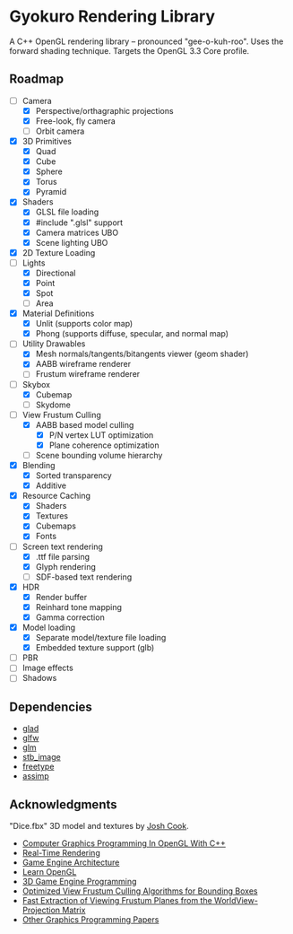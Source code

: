 # Gyokuro Rendering Library

A C++ OpenGL rendering library – pronounced "gee-o-kuh-roo". Uses the forward shading technique. Targets the OpenGL 3.3 Core profile.

## Roadmap

* [ ] Camera
  * [x] Perspective/orthagraphic projections
  * [x] Free-look, fly camera
  * [ ] Orbit camera
* [x] 3D Primitives
  * [x] Quad
  * [x] Cube
  * [x] Sphere
  * [x] Torus
  * [x] Pyramid
* [x] Shaders
  * [x] GLSL file loading
  * [x] #include "<filename>.glsl" support
  * [x] Camera matrices UBO
  * [x] Scene lighting UBO
* [x] 2D Texture Loading
* [ ] Lights
  * [x] Directional
  * [x] Point
  * [x] Spot
  * [ ] Area
* [x] Material Definitions
  * [x] Unlit (supports color map)
  * [x] Phong (supports diffuse, specular, and normal map)
* [ ] Utility Drawables
  * [x] Mesh normals/tangents/bitangents viewer (geom shader)
  * [x] AABB wireframe renderer
  * [ ] Frustum wireframe renderer
* [ ] Skybox
  * [x] Cubemap
  * [ ] Skydome
* [ ] View Frustum Culling
  * [x] AABB based model culling
    * [x] P/N vertex LUT optimization
    * [x] Plane coherence optimization
  * [ ] Scene bounding volume hierarchy
* [x] Blending
  * [x] Sorted transparency
  * [x] Additive
* [x] Resource Caching
  * [x] Shaders
  * [x] Textures
  * [x] Cubemaps
  * [x] Fonts
* [ ] Screen text rendering
  * [x] .ttf file parsing
  * [x] Glyph rendering
  * [ ] SDF-based text rendering
* [x] HDR
  * [x] Render buffer
  * [x] Reinhard tone mapping
  * [x] Gamma correction
* [x] Model loading
  * [x] Separate model/texture file loading
  * [x] Embedded texture support (glb)
* [ ] PBR
* [ ] Image effects
* [ ] Shadows

## Dependencies

* [glad](https://github.com/Dav1dde/glad)
* [glfw](https://github.com/glfw/glfw/)
* [glm](https://github.com/g-truc/glm/)
* [stb_image](https://github.com/nothings/stb/)
* [freetype](https://github.com/freetype/freetype/)
* [assimp](https://github.com/assimp/assimp/)

## Acknowledgments

"Dice.fbx" 3D model and textures by [Josh Cook](https://www.linkedin.com/in/josh-cook-380a3a147/).

* [Computer Graphics Programming In OpenGL With C++](https://www.merclearning.com/titles/Computer_Graphics_Programming_in_OpenGL_with_C++.html)
* [Real-Time Rendering](https://www.realtimerendering.com/)
* [Game Engine Architecture](https://www.gameenginebook.com/)
* [Learn OpenGL](https://learnopengl.com/)
* [3D Game Engine Programming](https://www.3dgep.com/category/graphics-programming/)
* [Optimized View Frustum Culling Algorithms for Bounding Boxes](https://www.cse.chalmers.se/~uffe/vfc_bbox.pdf)
* [Fast Extraction of Viewing Frustum Planes from the WorldView-Projection Matrix](https://www8.cs.umu.se/kurser/5DV051/HT12/lab/plane_extraction.pdf)
* [Other Graphics Programming Papers](https://www.gamedevs.org/#graphics-programming)
